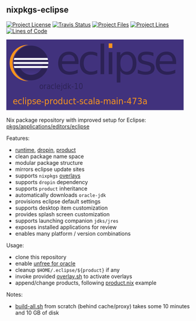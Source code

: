 
## nixpkgs-eclipse

[![Project License][licence_icon]][licence_link]
[![Travis Status][travis_icon]][travis_link]
[![Project Files][tokei_files_icon]][tokei_basic_link]
[![Project Lines][tokei_lines_icon]][tokei_basic_link]
[![Lines of Code][tokei_basic_icon]][tokei_basic_link]

[![Eclipse Splash][splash_icon]][splash_link]

Nix package repository with improved setup for Eclipse:
[pkgs/applications/editors/eclipse][nixos_eclipse]

Features:
* [runtime](eclipse/runtime), [dropin](eclipse/dropin), [product](eclipse/product)
* clean package name space
* modular package structure
* mirrors eclipse update sites
* supports `nixpkgs` [overlays][overlay_blog_link]
* supports `dropin` dependency 
* supports `product` inheritance
* automatically downloads `oracle-jdk`
* provisions eclipse default settings
* supports desktop item customization
* provides splash screen customization
* supports launching companion `jdks/jres`
* exposes installed applications for review
* enables many platform / version combinations

Usage:
* clone this repository
* enable [unfree for oracle][wiki_unfree]
* cleanup `$HOME/.eclipse/${product}` if any
* invoke provided [overlay.sh](overlay.sh) to activate overlays
* append/change products, following [product.nix](product.nix) example

Notes:
* [build-all.sh](.build/build-all.sh) from scratch (behind cache/proxy)
  takes some 10 minutes and 10 GB of disk

[nixos_eclipse]: https://github.com/NixOS/nixpkgs/tree/master/pkgs/applications/editors/eclipse

[wiki_unfree]: https://nixos.wiki/wiki/FAQ/How_can_I_install_a_proprietary_or_unfree_package%3F

[splash_icon]: .gitrepo/splash.png
[splash_link]: eclipse

[licence_icon]: https://img.shields.io/github/license/random-nixor/nixpkgs-eclipse.svg?label=License
[licence_link]: http://www.apache.org/licenses/

[travis_icon]: https://travis-ci.org/random-nixor/nixpkgs-eclipse.svg
[travis_link]: https://travis-ci.org/random-nixor/nixpkgs-eclipse/builds

[tokei_files_icon]: https://tokei.rs/b1/github/random-nixor/nixpkgs-eclipse?category=files 
[tokei_lines_icon]: https://tokei.rs/b1/github/random-nixor/nixpkgs-eclipse?category=lines 
[tokei_basic_icon]: https://tokei.rs/b1/github/random-nixor/nixpkgs-eclipse
[tokei_basic_link]: https://github.com/random-nixor/nixpkgs-eclipse 

[overlay_blog_link]: https://blog.flyingcircus.io/2017/11/07/nixos-the-dos-and-donts-of-nixpkgs-overlays/
